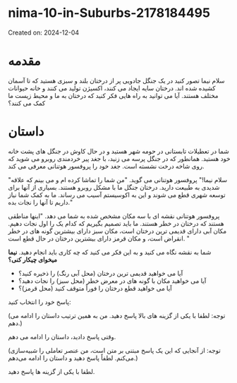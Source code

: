 # nima-10-in-Suburbs-2178184495

Created on: 2024-12-04

**مقدمه**
===============

سلام نیما تصور کنید در یک جنگل جادویی پر از درختان بلند و سبزی هستید که تا آسمان کشیده شده اند. درختان سایه ایجاد می کنند، اکسیژن تولید می کنند و خانه حیوانات مختلف هستند. آیا می توانید به راه هایی فکر کنید که درختان به ما و محیط زیست ما کمک می کنند؟

**داستان**
=========

شما در تعطیلات تابستانی در حومه شهر هستید و در حال کاوش در جنگل های پشت خانه خود هستید. همانطور که در جنگل پرسه می زنید، با جغد پیر خردمندی روبرو می شوید که روی شاخه درخت نشسته است. جغد خود را پروفسور هوتنانی معرفی می کند.

"سلام نیما!" پروفسور هوتنانی می گوید. "من شما را تماشا کرده ام و می بینم که علاقه شدیدی به طبیعت دارید. درختان جنگل ما با مشکل روبرو هستند. بسیاری از آنها برای توسعه شهری قطع می شوند و این به اکوسیستم آسیب می رساند. ما به کمک شما نیاز داریم تا آنها را نجات بده."

پروفسور هوتنانی نقشه ای با سه مکان مشخص شده به شما می دهد. "اینها مناطقی هستند که درختان در خطر هستند. ما باید تصمیم بگیریم که کدام یک را اول نجات دهیم. مکان آبی دارای قدیمی ترین درختان است، مکان سبز دارای بیشترین گونه های در خطر انقراض است، و مکان قرمز دارای بیشترین درختان در حال قطع است. "

شما به نقشه نگاه می کنید و به این فکر می کنید که چه کاری باید انجام دهید. **نیما میخوای چیکار کنی؟**

* آیا می خواهید قدیمی ترین درختان (محل آبی رنگ) را ذخیره کنید؟
* آیا می خواهید مکان با گونه های در معرض خطر (محل سبز) را نجات دهید؟
* آیا می خواهید قطع درختان را فوراً متوقف کنید (محل قرمز)؟

پاسخ خود را انتخاب کنید:

(توجه: لطفا با یکی از گزینه های بالا پاسخ دهید. من به همین ترتیب داستان را ادامه می دهم.)

وقتی پاسخ دادید، داستان را ادامه می دهم.

(توجه: از آنجایی که این یک پاسخ مبتنی بر متن است، من عنصر تعاملی را شبیه‌سازی می‌کنم. لطفاً پاسخ دهید و داستان را ادامه می‌دهم.)

لطفا با یکی از گزینه ها پاسخ دهید.